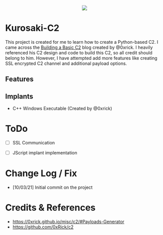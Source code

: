 <p align="center">
    <br>
        <img src=img/kurosaki.jpg >
    <br>
</p>

# Kurosaki-C2
This project is created for me to learn how to create a Python-based C2. I came across the [Building a Basic C2](https://0xrick.github.io/misc/c2/#Payloads-Generator) blog created by @0xrick. I heavily referenced his C2 design and code to build this C2, so all credit should belong to him. However, I have attempted add more features like creating SSL encrypted C2 channel and additional payload options. 

## Features

## Implants
* C++ Windows Executable (Created by @0xrick)


# ToDo
- [ ] SSL Communication
- [ ] JScript implant implementation


# Change Log / Fix
* [10/03/21] Initial commit on the project

# Credits & References
* https://0xrick.github.io/misc/c2/#Payloads-Generator
* https://github.com/0xRick/c2